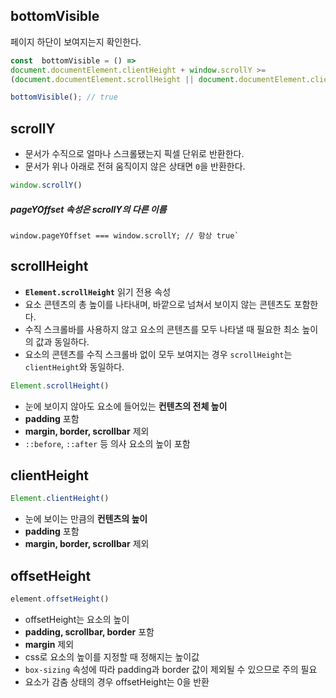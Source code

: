 
## bottomVisible

  페이지 하단이 보여지는지 확인한다.

```javascript
const  bottomVisible = () =>
document.documentElement.clientHeight + window.scrollY >=
(document.documentElement.scrollHeight || document.documentElement.clientHeight);
```
```javascript
bottomVisible(); // true
```

  
## scrollY
- 문서가 수직으로 얼마나 스크롤됐는지 픽셀 단위로 반환한다.
- 문서가 위나 아래로 전혀 움직이지 않은 상태면 `0`을 반환한다.

  

```javascript
window.scrollY()
```

##### pageYOffset 속성은 scrollY의 다른 이름
```
window.pageYOffset === window.scrollY; // 항상 true`
```



## scrollHeight
- **`Element.scrollHeight`**  읽기 전용 속성
- 요소 콘텐츠의 총 높이를 나타내며, 바깥으로 넘쳐서 보이지 않는 콘텐츠도 포함한다.
- 수직 스크롤바를 사용하지 않고 요소의 콘텐츠를 모두 나타낼 때 필요한 최소 높이의 값과 동일하다.
- 요소의 콘텐츠를 수직 스크롤바 없이 모두 보여지는 경우 `scrollHeight`는 `clientHeight`와 동일하다.
```javascript
Element.scrollHeight()
```
- 눈에 보이지 않아도 요소에 들어있는 **컨텐츠의 전체 높이**
- **padding** 포함
- **margin, border, scrollbar** 제외
-  `::before`,  `::after` 등 의사 요소의 높이 포함


## clientHeight
```javascript
Element.clientHeight()
```
- 눈에 보이는 만큼의 **컨텐츠의 높이**
- **padding** 포함
- **margin, border, scrollbar** 제외
 

 ## offsetHeight
``` javascript
element.offsetHeight()
```
- offsetHeight는 요소의 높이
-  **padding, scrollbar, border** 포함
-  **margin** 제외
- css로 요소의 높이를 지정할 때 정해지는 높이값
-  `box-sizing` 속성에 따라 padding과 border 값이 제외될 수 있으므로 주의 필요
- 요소가 감춤 상태의 경우 offsetHeight는 0을 반환
